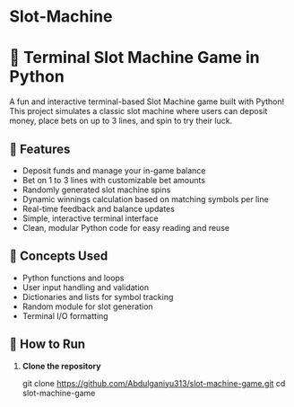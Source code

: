 # Slot-Machine
# 🎰 Terminal Slot Machine Game in Python

A fun and interactive terminal-based Slot Machine game built with Python! This project simulates a classic slot machine where users can deposit money, place bets on up to 3 lines, and spin to try their luck.

## 📌 Features

- Deposit funds and manage your in-game balance
- Bet on 1 to 3 lines with customizable bet amounts
- Randomly generated slot machine spins
- Dynamic winnings calculation based on matching symbols per line
- Real-time feedback and balance updates
- Simple, interactive terminal interface
- Clean, modular Python code for easy reading and reuse

## 🧠 Concepts Used

- Python functions and loops
- User input handling and validation
- Dictionaries and lists for symbol tracking
- Random module for slot generation
- Terminal I/O formatting

## 🚀 How to Run

1. **Clone the repository**
   
   git clone https://github.com/Abdulganiyu313/slot-machine-game.git
   cd slot-machine-game
